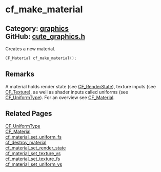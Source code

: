 [](../header.md ':include')

# cf_make_material

Category: [graphics](https://github.com/RandyGaul/cute_framework/blob/master/docs/api_reference?id=graphics)  
GitHub: [cute_graphics.h](https://github.com/RandyGaul/cute_framework/blob/master/include/cute_graphics.h)  
---

Creates a new material.

```cpp
CF_Material cf_make_material();
```

## Remarks

A material holds render state (see [CF_RenderState](https://github.com/RandyGaul/cute_framework/blob/master/docs/graphics/cf_renderstate.md)), texture inputs (see [CF_Texture](https://github.com/RandyGaul/cute_framework/blob/master/docs/graphics/cf_texture.md)), as well as shader inputs called
uniforms (see [CF_UniformType](https://github.com/RandyGaul/cute_framework/blob/master/docs/graphics/cf_uniformtype.md)). For an overview see [CF_Material](https://github.com/RandyGaul/cute_framework/blob/master/docs/graphics/cf_material.md).

## Related Pages

[CF_UniformType](https://github.com/RandyGaul/cute_framework/blob/master/docs/graphics/cf_uniformtype.md)  
[CF_Material](https://github.com/RandyGaul/cute_framework/blob/master/docs/graphics/cf_material.md)  
[cf_material_set_uniform_fs](https://github.com/RandyGaul/cute_framework/blob/master/docs/graphics/cf_material_set_uniform_fs.md)  
[cf_destroy_material](https://github.com/RandyGaul/cute_framework/blob/master/docs/graphics/cf_destroy_material.md)  
[cf_material_set_render_state](https://github.com/RandyGaul/cute_framework/blob/master/docs/graphics/cf_material_set_render_state.md)  
[cf_material_set_texture_vs](https://github.com/RandyGaul/cute_framework/blob/master/docs/graphics/cf_material_set_texture_vs.md)  
[cf_material_set_texture_fs](https://github.com/RandyGaul/cute_framework/blob/master/docs/graphics/cf_material_set_texture_fs.md)  
[cf_material_set_uniform_vs](https://github.com/RandyGaul/cute_framework/blob/master/docs/graphics/cf_material_set_uniform_vs.md)  
